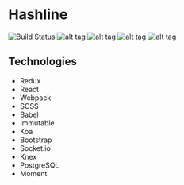 # Hashline
[![Build Status](https://travis-ci.org/gios/hashline.svg?branch=master)](https://travis-ci.org/gios/hashline)
![alt tag](https://github.com/gios/hashline/blob/master/main.png)
![alt tag](https://github.com/gios/hashline/blob/master/hashline_img1.png)
![alt tag](https://github.com/gios/hashline/blob/master/hashline_img2.png)
![alt tag](https://github.com/gios/hashline/blob/master/hashline_img3.png)

## Technologies
* Redux
* React
* Webpack
* SCSS
* Babel
* Immutable
* Koa
* Bootstrap
* Socket.io
* Knex
* PostgreSQL
* Moment
